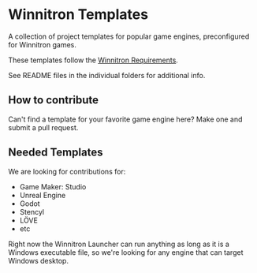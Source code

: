 # Winnitron Templates

A collection of project templates for popular game engines, preconfigured for Winnitron games.

These templates follow the [Winnitron Requirements](https://github.com/winnitron/WinnitronLauncher/wiki/Requirements-for-Winnitron-Games).

See README files in the individual folders for additional info.

## How to contribute

Can't find a template for your favorite game engine here? Make one and submit a pull request.

## Needed Templates

We are looking for contributions for:

* Game Maker: Studio
* Unreal Engine
* Godot
* Stencyl
* LÖVE
* etc

Right now the Winnitron Launcher can run anything as long as it is a Windows executable file, so we're looking for any engine that can target Windows desktop.
